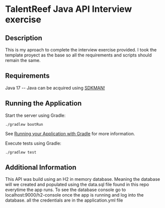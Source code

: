 # TalentReef Java API Interview exercise

## Description

This is my aproach to complete the interview exercise provided. I took the template proyect as the base so all the requirements and scripts should remain the same.

## Requirements

Java 17 -- Java can be acquired using [SDKMAN!](https://sdkman.io/)

## Running the Application

Start the server using Gradle:

```shell
./gradlew bootRun
```

See [Running your Application with Gradle](https://docs.spring.io/spring-boot/docs/current/gradle-plugin/reference/htmlsingle/#running-your-application) for more information.

Execute tests using Gradle:

```shell
./gradlew test
```

## Additional Information

This API was build using an H2 in memory database. Meaning the database will we created and populated using the data.sql file found in this repo everytime the app runs.
To see the database console go to localhost:9000/h2-console once the app is running and log into the database. all the credentials are in the application.yml file

